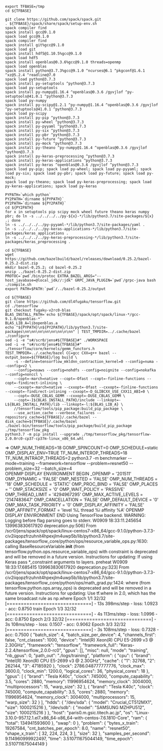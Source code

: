 ```
export TFBASE=/tmp
cd ${TFBASE}

git clone https://github.com/spack/spack.git
. ${TFBASE}/spack/share/spack/setup-env.sh
spack compiler find
spack install gcc@9.1.0
spack load gcc@9.1.0
spack compiler find
spack install git%gcc@9.1.0
spack load git
spack install hdf5@1.10.5%gcc@9.1.0
spack load hdf5
spack install openblas@0.3.6%gcc@9.1.0 threads=openmp
spack load openblas
spack install python@3.7.3%gcc@9.1.0 ^ncurses@6.1 ^pkgconf@1.6.1 ^xz@5.2.4 ^readline@7.0
spack load python@3.7.3
spack install py-setuptools ^python@3.7.3
spack load py-setuptools
spack install py-numpy@1.16.4 ^openblas@0.3.6 /gyvjlof ^py-setuptools@41.0.1 ^python@3.7.3
spack load py-numpy
spack install py-scipy@1.2.1 ^py-numpy@1.16.4 ^openblas@0.3.6 /gyvjlof ^py-setuptools@41.0.1 ^python@3.7.3
spack load py-scipy
spack install py-pip ^python@3.7.3
spack install py-wheel ^python@3.7.3
spack install py-pyyaml ^python@3.7.3
spack install py-six ^python@3.7.3
spack install py-pbr ^python@3.7.3
spack install py-future ^python@3.7.3
spack install py-mock ^python@3.7.3
spack install py-theano ^py-numpy@1.16.4 ^openblas@0.3.6 /gyvjlof ^python@3.7.3
spack install py-keras-preprocessing ^python@3.7.3
spack install py-keras-applications ^python@3.7.3
spack install py-keras ^openblas@0.3.6 /gyvjlof ^python@3.7.3
spack load py-pip; spack load py-wheel; spack load py-pyyaml; spack load py-six; spack load py-pbr; spack load py-future; spack load py-mock;
spack load py-theano; spack load py-keras-preprocessing; spack load py-keras-applications; spack load py-keras

PYPATH=`which python`
PY2PATH=`dirname ${PYPATH}`
PY2PATH=`dirname ${PY2PATH}`
cd ${PY2PATH}
for x in setuptools pip scipy mock wheel future theano keras numpy pbr; do ln -s ../../../../py-${x}-*/lib/python3.7/site-packages/${x} .; done
ln -s ../../../../py-pyyaml-*/lib/python3.7/site-packages/yaml .
ln -s ../../../../py-keras-applications-*/lib/python3.7/site-packages/keras_applications .
ln -s ../../../../py-keras-preprocessing-*/lib/python3.7/site-packages/keras_preprocessing .

cd ${TFBASE}
wget https://github.com/bazelbuild/bazel/releases/download/0.25.2/bazel-0.25.2-dist.zip
mkdir bazel-0.25.2; cd bazel-0.25.2
unzip ../bazel-0.25.2-dist.zip
PROTOC=`pwd`/bin/protoc EXTRA_BAZEL_ARGS="--host_javabase=@local_jdk//:jdk" GRPC_JAVA_PLUGIN=`pwd`/grpc-java bash ./compile.sh
export PATH=$PATH:`pwd`/../bazel-0.25.2/output

cd ${TFBASE}
git clone https://github.com/dl4fugaku/tensorflow.git
cd ./tensorflow
git checkout fugaku-v2rc0-blas
BLAS_INSTALL_PATH=`echo ${TFBASE}/spack/opt/spack/linux-*/gcc-9.1.0/openblas-*`
BLAS_LIB_A=libopenblas.a
echo "${PYPATH}\n${PY2PATH}/lib/python3.7/site-packages\nn\nn\nn\nn\nn\nn\n\nn" | TEST_TMPDIR=../.cache/bazel ./configure
sed -i -e "s#/scr0/jens#${TFBASE}#" ./WORKSPACE
sed -i -e "s#/scr0/jens#${TFBASE}#" ./tensorflow/core/kernels/gemm_functors.h
TEST_TMPDIR=../.cache/bazel CC=gcc CXX=g++ bazel --output_base=${TFBASE}/log build \
	-s --define=tensorflow_mkldnn_contraction_kernel=0 --config=numa --config=v2 \
	--config=noaws --config=nohdfs --config=noignite --config=nokafka --config=nonccl \
	--copt=-march=native --copt=-Ofast --copt=-finline-functions --copt=-findirect-inlining \
	--cxxopt=-march=native --cxxopt=-Ofast --cxxopt=-finline-functions --cxxopt=-findirect-inlining --cxxopt=-D_GLIBCXX_USE_CXX11_ABI=0 \
	--copt=-DUSE_CBLAS_GEMM --cxxopt=-DUSE_CBLAS_GEMM \
	--copt=-I${BLAS_INSTALL_PATH}/include --linkopt=-L${BLAS_INSTALL_PATH}/lib --linkopt=-l:${BLAS_LIB_A} \
	//tensorflow/tools/pip_package:build_pip_package \
	--use_action_cache --verbose_failures --repository_cache=${TFBASE}/.cache/bazel --disk_cache=${TFBASE}/.cache/bazel
./bazel-bin/tensorflow/tools/pip_package/build_pip_package ./tmp/tensorflow_pkg
python3.7 -m pip install --upgrade ./tmp/tensorflow_pkg/tensorflow-2.0.0rc0-cp37-cp37m-linux_x86_64.whl
```


⇒  OMP_NUM_THREADS=18 GOMP_SPINCOUNT=0 OMP_SCHEDULE=static OMP_DISPLAY_ENV=TRUE TF_NUM_INTEROP_THREADS=18 TF_NUM_INTRAOP_THREADS=2 python3.7 -m benchmarker  --mode=training --framework=tensorflow --problem=resnet50 --problem_size=32 --batch_size=4                                                                                                                                      
OPENMP DISPLAY ENVIRONMENT BEGIN
  _OPENMP = '201511'
  OMP_DYNAMIC = 'FALSE'
  OMP_NESTED = 'FALSE'
  OMP_NUM_THREADS = '18'
  OMP_SCHEDULE = 'STATIC'
  OMP_PROC_BIND = 'FALSE'
  OMP_PLACES = ''
  OMP_STACKSIZE = '0'
  OMP_WAIT_POLICY = 'PASSIVE'
  OMP_THREAD_LIMIT = '4294967295'
  OMP_MAX_ACTIVE_LEVELS = '2147483647'
  OMP_CANCELLATION = 'FALSE'
  OMP_DEFAULT_DEVICE = '0'
  OMP_MAX_TASK_PRIORITY = '0'
  OMP_DISPLAY_AFFINITY = 'FALSE'
  OMP_AFFINITY_FORMAT = 'level %L thread %i affinity %A'
OPENMP DISPLAY ENVIRONMENT END
Using TensorFlow backend.
WARNING: Logging before flag parsing goes to stderr.
W0909 18:33:11.245654 139963830617920 deprecation.py:506] From /scr0/jens/spack/opt/spack/linux-centos7-x86_64/gcc-9.1.0/python-3.7.3-civ2iiqopzfrzuhnit4hpexjlm4uwp5b/lib/python3.7/site-packages/tensorflow_core/python/ops/resource_variable_ops.py:1630: calling BaseResourceVariable.__init__ (from tensorflow.python.ops.resource_variable_ops) with constraint is deprecated and will be removed in a future version.
Instructions for updating:
If using Keras pass *_constraint arguments to layers.
preheat
W0909 18:33:17.685415 139963830617920 deprecation.py:323] From /scr0/jens/spack/opt/spack/linux-centos7-x86_64/gcc-9.1.0/python-3.7.3-civ2iiqopzfrzuhnit4hpexjlm4uwp5b/lib/python3.7/site-packages/tensorflow_core/python/ops/math_grad.py:1424: where (from tensorflow.python.ops.array_ops) is deprecated and will be removed in a future version.
Instructions for updating:
Use tf.where in 2.0, which has the same broadcast rule as np.where
Epoch 1/1
32/32 [==============================] - 13s 398ms/step - loss: 1.0923 - acc: 0.8750
train
Epoch 1/3
32/32 [==============================] - 4s 113ms/step - loss: 1.0996 - acc: 0.8750
Epoch 2/3
32/32 [==============================] - 3s 108ms/step - loss: 0.1507 - acc: 0.9062
Epoch 3/3
32/32 [==============================] - 3s 108ms/step - loss: 0.7328 - acc: 0.7500
{
    "batch_size": 4,
    "batch_size_per_device": 4,
    "channels_first": false,
    "cnt_classes": 1000,
    "device": "Intel(R) Xeon(R) CPU E5-2699 v3 @ 2.30GHz",
    "framework": "tensorflow",
    "framework_full": "Keras-2.2.4/tensorflow_2.0.0-rc0",
    "gpus": [],
    "misc": null,
    "mode": "training",
    "nb_gpus": 0,
    "path_out": "./logs/training",
    "platform": {
        "cpu": {
            "brand": "Intel(R) Xeon(R) CPU E5-2699 v3 @ 2.30GHz",
            "cache": {
                "1": 32768,
                "2": 262144,
                "3": 47185920
            },
            "clock": 2786.048777777776,
            "clock_max": 3600.0,
            "clock_min": 1200.0,
            "logical_cores": 36,
            "physical_cores": 18
        },
        "gpus": [
            {
                "brand": "Tesla K40c",
                "clock": 745000,
                "compute_capability": 3.5,
                "cores": 2880,
                "memory": 11996954624,
                "memory_clock": 3004000,
                "multiprocessors": 15,
                "warp_size": 32
            },
            {
                "brand": "Tesla K40c",
                "clock": 745000,
                "compute_capability": 3.5,
                "cores": 2880,
                "memory": 11996954624,
                "memory_clock": 3004000,
                "multiprocessors": 15,
                "warp_size": 32
            }
        ],
        "hdds": {
            "/dev/sda": {
                "model": "Crucial_CT512MX1",
                "size": 1000215216
            },
            "/dev/sdb": {
                "model": "SAMSUNG MZHPU512",
                "size": 1000215216
            }
        },
        "host": "paris0.m.gsic.titech.ac.jp",
        "os": "Linux-3.10.0-957.12.1.el7.x86_64-x86_64-with-centos-7.6.1810-Core",
        "ram": {
            "total": 134941593600
        },
        "swap": 0
    },
    "problem": {
        "bytes_x_train": 19267584,
        "cnt_batches_per_epoch": 8.0,
        "name": "resnet50",
        "shape_x_train": [
            32,
            224,
            224,
            3
        ],
        "size": 32
    },
    "samples_per_second": 9.114960999922497,
    "time": 3.510711675044149,
    "time_epoch": 3.510711675044149
}

